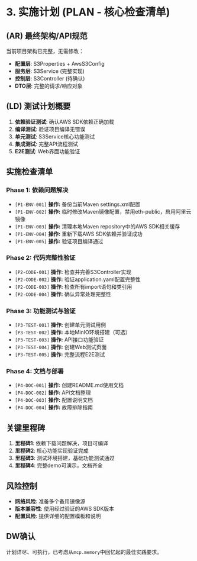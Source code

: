 # 3. 实施计划 (PLAN - 核心检查清单)

## (AR) 最终架构/API规范
当前项目架构已完整，无需修改：
- **配置层**: S3Properties + AwsS3Config  
- **服务层**: S3Service (完整实现)
- **控制层**: S3Controller (待确认)
- **DTO层**: 完整的请求/响应对象

## (LD) 测试计划概要
1. **依赖验证测试**: 确认AWS SDK依赖正确加载
2. **编译测试**: 验证项目编译无错误
3. **单元测试**: S3Service核心功能测试
4. **集成测试**: 完整API流程测试
5. **E2E测试**: Web界面功能验证

## 实施检查清单

### Phase 1: 依赖问题解决
- `[P1-ENV-001]` **操作:** 备份当前Maven settings.xml配置
- `[P1-ENV-002]` **操作:** 临时修改Maven镜像配置，禁用eth-public，启用阿里云镜像
- `[P1-ENV-003]` **操作:** 清理本地Maven repository中的AWS SDK相关缓存
- `[P1-ENV-004]` **操作:** 重新下载AWS SDK依赖并验证成功
- `[P1-ENV-005]` **操作:** 验证项目编译通过

### Phase 2: 代码完整性验证
- `[P2-CODE-001]` **操作:** 检查并完善S3Controller实现
- `[P2-CODE-002]` **操作:** 验证application.yaml配置完整性
- `[P2-CODE-003]` **操作:** 检查所有import语句和类引用
- `[P2-CODE-004]` **操作:** 确认异常处理完整性

### Phase 3: 功能测试与验证
- `[P3-TEST-001]` **操作:** 创建单元测试用例
- `[P3-TEST-002]` **操作:** 本地MinIO环境搭建（可选）
- `[P3-TEST-003]` **操作:** API接口功能验证
- `[P3-TEST-004]` **操作:** 创建Web测试页面
- `[P3-TEST-005]` **操作:** 完整流程E2E测试

### Phase 4: 文档与部署
- `[P4-DOC-001]` **操作:** 创建README.md使用文档
- `[P4-DOC-002]` **操作:** API文档整理
- `[P4-DOC-003]` **操作:** 配置说明文档
- `[P4-DOC-004]` **操作:** 故障排除指南

## 关键里程碑
1. **里程碑1**: 依赖下载问题解决，项目可编译
2. **里程碑2**: 核心功能实现验证完成
3. **里程碑3**: 测试环境搭建，基础功能测试通过
4. **里程碑4**: 完整demo可演示，文档齐全

## 风险控制
- **网络风险**: 准备多个备用镜像源
- **版本兼容性**: 使用经过验证的AWS SDK版本
- **配置风险**: 提供详细的配置模板和说明

## DW确认
计划详尽、可执行，已考虑从`mcp.memory`中回忆起的最佳实践要求。 